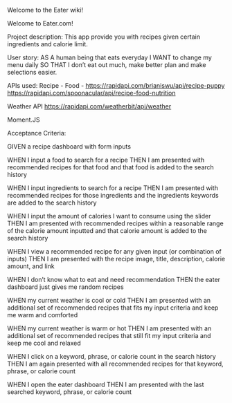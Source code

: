 Welcome to the Eater wiki!

Welcome to Eater.com!

Project description: This app provide you with recipes given certain ingredients and calorie limit.

User story: AS A human being that eats everyday I WANT to change my menu daily SO THAT I don’t eat out much, make better plan and make selections easier.

APIs used: 
Recipe - Food - https://rapidapi.com/brianiswu/api/recipe-puppy https://rapidapi.com/spoonacular/api/recipe-food-nutrition

Weather API https://rapidapi.com/weatherbit/api/weather

Moment.JS

Acceptance Criteria:

GIVEN a recipe dashboard with form inputs

WHEN I input a food to search for a recipe THEN I am presented with recommended recipes for that food and that food is added to the search history

WHEN I input ingredients to search for a recipe THEN I am presented with recommended recipes for those ingredients and the ingredients keywords are added to the search history

WHEN I input the amount of calories I want to consume using the slider THEN I am presented with recommended recipes within a reasonable range of the calorie amount inputted and that calorie amount is added to the search history

WHEN I view a recommended recipe for any given input (or combination of inputs) THEN I am presented with the recipe image, title, description, calorie amount, and link

WHEN I don’t know what to eat and need recommendation THEN the eater dashboard just gives me random recipes

WHEN my current weather is cool or cold THEN I am presented with an additional set of recommended recipes that fits my input criteria and keep me warm and comforted

WHEN my current weather is warm or hot THEN I am presented with an additional set of recommended recipes that still fit my input criteria and keep me cool and relaxed

WHEN I click on a keyword, phrase, or calorie count in the search history THEN I am again presented with all recommended recipes for that keyword, phrase, or calorie count

WHEN I open the eater dashboard THEN I am presented with the last searched keyword, phrase, or calorie count

